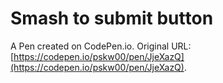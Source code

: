 # Smash to submit button

A Pen created on CodePen.io. Original URL: [https://codepen.io/pskw00/pen/JjeXazQ](https://codepen.io/pskw00/pen/JjeXazQ).

